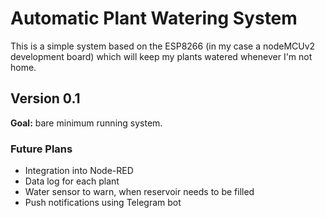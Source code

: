 # Automatic Plant Watering System
This is a simple system based on the ESP8266 (in my case a nodeMCUv2 development board) which will keep my plants watered whenever I'm not home.

## Version 0.1
**Goal:** bare minimum running system.

### Future Plans
- Integration into Node-RED
- Data log for each plant
- Water sensor to warn, when reservoir needs to be filled
- Push notifications using Telegram bot
